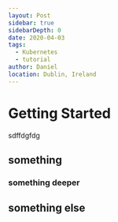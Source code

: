 ```yaml
---
layout: Post
sidebar: true
sidebarDepth: 0
date: 2020-04-03
tags:
  - Kubernetes
  - tutorial
author: Daniel
location: Dublin, Ireland
---
```

# Getting Started

sdffdgfdg

## something

### something deeper

## something else